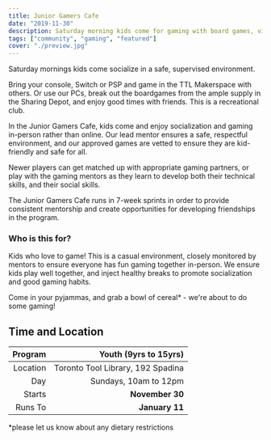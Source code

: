 ```yaml
---
title: Junior Gamers Cafe
date: "2019-11-30"
description: Saturday morning kids come for gaming with board games, video games, and portable consoles.
tags: ["community", "gaming", "featured"]
cover: "./preview.jpg"
---
```


Saturday mornings kids come socialize in a safe, supervised environment.

Bring your console, Switch or PSP and game in the TTL Makerspace with others. Or use our PCs, break out the boardgames from the ample supply in the Sharing Depot, and enjoy good times with friends. This is a recreational club.

In the Junior Gamers Cafe, kids come and enjoy socialization and gaming in-person rather than online. Our lead mentor ensures a safe, respectful environment, and our approved games are vetted to ensure they are kid-friendly and safe for all.

Newer players can get matched up with appropriate gaming partners, or play with the gaming mentors as they learn to develop both their technical skills, and their social skills.

The Junior Gamers Cafe runs in 7-week sprints in order to provide consistent mentorship and create opportunities for developing friendships in the program.

### Who is this for?

Kids who love to game! This is a casual environment, closely monitored by mentors to ensure everyone has fun gaming together in-person. We ensure kids play well together, and inject healthy breaks to promote socialization and good gaming habits.

Come in your pyjammas, and grab a bowl of cereal\* - we're about to do some gaming!

## Time and Location

|  Program |             Youth (9yrs to 15yrs) |
| -------: | --------------------------------: |
| Location | Toronto Tool Library, 192 Spadina |
|      Day |             Sundays, 10am to 12pm |
|   Starts |                   **November 30** |
|  Runs To |                    **January 11** |

\*please let us know about any dietary restrictions
